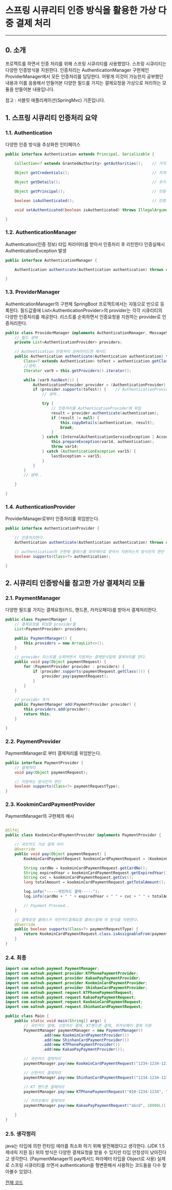 # 스프링 시큐리티 인증 방식을 활용한 가상 다중 결제 처리

------

## 0. 소개

프로젝트를 하면서 인증 처리를 위해 스프링 시큐리티를 사용했었다.
스프링 시큐리티는 다양한 인증방식을 지원한다.
인증처리는 AuthenticationManager 구현체인 ProviderManager에서 모든 인증처리를 담당한다.
어떻게 이것이 가능한지 공부했던 내용과 이를 응용해서 만들어본 다양한 필드를 가지는 결제요청을
가상으로 처리하는 모듈을 만들어본 내용입니다.

참고 : 서블릿 애플리케이션(SpringMvc) 기준입니다.

## 1. 스프링 시큐리티 인증처리 요약

### 1.1. Authentication

다양한 인증 방식을 추상화한 인터페이스

```java
public interface Authentication extends Principal, Serializable {

    Collection<? extends GrantedAuthority> getAuthorities();    // 가지고 있는 권한들

    Object getCredentials();                                    // 자격증명 ex) 비밀번호

    Object getDetails();                                        // 추가 세부정보 ex) IP Address

    Object getPrincipal();                                      // 인증주체의 식별자 ex) id, email

    boolean isAuthenticated();                                  // 인증처리 여부

    void setAuthenticated(boolean isAuthenticated) throws IllegalArgumentException;     // 인증처리 여부 변경자

}
```

### 1.2. AuthenticationManager

Authentication(인증 정보) 타입 파라미터를 받아서 인증처리 후 리턴한다 인증실패시 AuthenticationException 발생

```java
public interface AuthenticationManager {

    Authentication authenticate(Authentication authentication) throws AuthenticationException;

}
```

### 1.3. ProviderManager

AuthenticationManager의 구현체 SpringBoot 프로젝트에서는 자동으로 빈으로 등록된다.
필드값중에 List\<AuthenticationProvider\>의 provider는 각각 시큐리티의 다양한 인증처리를 제공한다.
리스트를 순회하면서 인증요청을 지원하는 provider로 인증처리한다.

```java
public class ProviderManager implements AuthenticationManager, MessageSourceAware, InitializingBean {
    // 필드 생략 
    private List<AuthenticationProvider> providers;

    // Authentication 인증처리 오버라이드한 메서드
    public Authentication authenticate(Authentication authentication) throws AuthenticationException {
        Class<? extends Authentication> toTest = authentication.getClass();
        //생략..
        Iterator var9 = this.getProviders().iterator();

        while (var9.hasNext()) {
            AuthenticationProvider provider = (AuthenticationProvider) var9.next();
            if (provider.supports(toTest)) {    // AuthenticationProvider가 인증 지원여부 판단
                // 생략..

                try {
                    // 인증처리를 AuthenticationProvider에 위임
                    result = provider.authenticate(authentication);
                    if (result != null) {
                        this.copyDetails(authentication, result);
                        break;
                    }
                } catch (InternalAuthenticationServiceException | AccountStatusException var14) {
                    this.prepareException(var14, authentication);
                    throw var14;
                } catch (AuthenticationException var15) {
                    lastException = var15;
                }
            }
        }
        // 생략..

    }

}
```

### 1.4. AuthenticationProvider
ProviderManager로부터 인증처리를 위임받는다.
```java
public interface AuthenticationProvider {

    // 인증처리한다.	
    Authentication authenticate(Authentication authentication) throws AuthenticationException;

    // authentication의 구현체 클래스를 파라메터로 받아서 지원하는지 방식인지 판단
    boolean supports(Class<?> authentication);

}
```

## 2. 시큐리티 인증방식을 참고한 가상 결제처리 모듈

### 2.1. PaymentManager

다양한 필드를 가지는 결제요청(카드, 핸드폰, 카카오페이)를 받아서 결제처리한다.

```java
public class PaymentManager {
    // 결제요청을 위임할 provider들
    List<PaymentProvider> providers;

    public PaymentManager() {
        this.providers = new ArrayList<>();
    }

    // provider 리스트를 순회하면서 지원하는 결제방식일때 결제처리를 한다.
    public void pay(Object paymentRequest) {
        for (PaymentProvider provider : providers) {
            if (provider.supports(paymentRequest.getClass())) {
                provider.pay(paymentRequest);
            }
        }
    }

    // provider 추가
    public PaymentManager add(PaymentProvider provider) {
        this.providers.add(provider);
        return this;
    }

}
```

### 2.2. PaymentProvider
PaymentManager로 부터 결제처리를 위임받는다.
```java
public interface PaymentProvider {
    // 결제처리
    void pay(Object paymentRequest);

    // 지원하는 방식인지 판단
    boolean supports(Class<?> paymentRequestType);
}

```

### 2.3. KookminCardPaymentProvider
PaymentManager의 구현체의 예시
```java

@Slf4j
public class KookminCardPaymentProvider implements PaymentProvider {

    // 국민카드 가상 결제 처리
    @Override
    public void pay(Object paymentRequest) {
        KookminCardPaymentRequest kookminCardPaymentRequest = (KookminCardPaymentRequest) paymentRequest;

        String cardNo = kookminCardPaymentRequest.getCardNo();
        String expiredYear = kookminCardPaymentRequest.getExpiredYear();
        String cvc = kookminCardPaymentRequest.getCvc();
        long totalAmount = kookminCardPaymentRequest.getTotalAmount();

        log.info("-----국민카드 결제-----");
        log.info(cardNo + " " + expiredYear + " " + cvc + " " + totalAmount);

        // Payment Proceed..
    }

    // 결제요청 클래스가 국민카드결제요청 클래스일때 이 방식을 지원한다.
    @Override
    public boolean supports(Class<?> paymentRequestType) {
        return KookminCardPaymentRequest.class.isAssignableFrom(paymentRequestType);
    }
}

```

### 2.4. 최종

```java
import com.eatnuh.payment.PaymentManager;
import com.eatnuh.payment.provider.KTPhonePaymentProvider;
import com.eatnuh.payment.provider.KakaoPayPaymentProvider;
import com.eatnuh.payment.provider.KookminCardPaymentProvider;
import com.eatnuh.payment.provider.ShinhanCardPaymentProvider;
import com.eatnuh.payment.request.KTPhonePaymentRequest;
import com.eatnuh.payment.request.KakaoPayPaymentRequest;
import com.eatnuh.payment.request.KookminCardPaymentRequest;
import com.eatnuh.payment.request.ShinhanCardPaymentRequest;

public class Main {
    public static void main(String[] args) {
        // 국민카드 결제, 신한카드 결제, KT핸드폰 결제, 카카오페이 결제 지원
        PaymentManager paymentManager = new PaymentManager()
                .add(new KookminCardPaymentProvider())
                .add(new ShinhanCardPaymentProvider())
                .add(new KTPhonePaymentProvider())
                .add(new KakaoPayPaymentProvider());

        // 국민카드 결제처리
        paymentManager.pay(new KookminCardPaymentRequest("1234-1234-1234-1234", "23", 30000L));

        // 신한카드 결제처리
        paymentManager.pay(new ShinhanCardPaymentRequest("1234-1234-1234-1234", "25", 40000L));

        // KT 핸드폰 결제처리
        paymentManager.pay(new KTPhonePaymentRequest("010-1234-1234", "john", 50000L));

        // 카카오페이 결제처리
        paymentManager.pay(new KakaoPayPaymentRequest("abcd", 10000L));

    }
}
```

### 2.5. 생각정리

java는 타입에 의한 런타임 에러를 최소화 하기 위해 발전해왔다고 생각한다. (JDK 1.5 제네릭 지원 등)
위의 방식은 다양한 결제요청을 받을 수 있지만 타입 안정성이 낮아진다고 생각한다. (PaymentManager의 pay메서드 파라메터 타입을 Object로 사용)
실제로 스프링 시큐리티를 쓰면서 authentication을 형변환해서 사용하는 코드들을 다수 찾아볼수 있었다.


[전체 코드](https://github.com/eatnuh/devthink/tree/main/src/main/java/com/eatnuh/payment)


